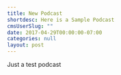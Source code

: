 ```yaml
---
title: New Podcast
shortdesc: Here is a Sample Podcast
cmsUserSlug: ""
date: 2017-04-29T00:00:00-07:00
categories: null
layout: post
---
```


Just a test podcast
